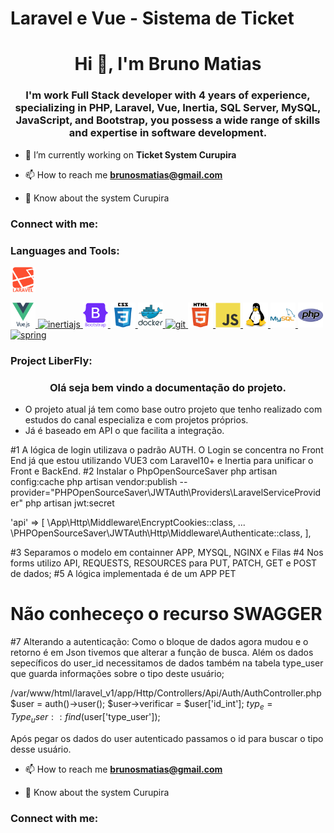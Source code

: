 
# Laravel e Vue - Sistema de Ticket

<h1 align="center">Hi 👋, I'm Bruno Matias</h1>
<h3 align="center">I'm work Full Stack developer with 4 years of experience, specializing in PHP, Laravel, Vue, Inertia, SQL Server, MySQL, JavaScript, and Bootstrap, you possess a wide range of skills and expertise in software development.</h3>

- 🔭 I’m currently working on **Ticket System Curupira**

- 📫 How to reach me **brunosmatias@gmail.com**

- 📄 Know about the system Curupira 

<h3 align="left">Connect with me:</h3>

<h3 align="left">Languages and Tools:</h3>
<a href="https://laravel.com/" target="_blank" rel="noreferrer"> <img src="https://raw.githubusercontent.com/devicons/devicon/master/icons/laravel/laravel-plain-wordmark.svg" alt="laravel" width="40" height="40"/> </a>
<p align="left"> <a href="https://vuejs.org" target="_blank" rel="noreferrer"><img src="https://raw.githubusercontent.com/devicons/devicon/master/icons/vuejs/vuejs-original-wordmark.svg" alt="vuejs" width="40" height="40"/></a><a href="https://inertiajs.com" target="_blank" rel="noreferrer"> <img src="" alt="inertiajs" width="40" height="40"/> 
    </a>
    <a href="https://getbootstrap.com" target="_blank" rel="noreferrer"> <img src="https://raw.githubusercontent.com/devicons/devicon/master/icons/bootstrap/bootstrap-plain-wordmark.svg" alt="bootstrap" width="40" height="40"/> 
    </a> 
    <a href="https://www.w3schools.com/css/" target="_blank" rel="noreferrer"> <img src="https://raw.githubusercontent.com/devicons/devicon/master/icons/css3/css3-original-wordmark.svg" alt="css3" width="40" height="40"/> 
    </a> 
    <a href="https://www.docker.com/" target="_blank" rel="noreferrer"> <img src="https://raw.githubusercontent.com/devicons/devicon/master/icons/docker/docker-original-wordmark.svg" alt="docker" width="40" height="40"/> </a> <a href="https://git-scm.com/" target="_blank" rel="noreferrer"> <img src="https://www.vectorlogo.zone/logos/git-scm/git-scm-icon.svg" alt="git" width="40" height="40"/> </a> <a href="https://www.w3.org/html/" target="_blank" rel="noreferrer"> <img src="https://raw.githubusercontent.com/devicons/devicon/master/icons/html5/html5-original-wordmark.svg" alt="html5" width="40" height="40"/> </a> <a href="https://developer.mozilla.org/en-US/docs/Web/JavaScript" target="_blank" rel="noreferrer"> <img src="https://raw.githubusercontent.com/devicons/devicon/master/icons/javascript/javascript-original.svg" alt="javascript" width="40" height="40"/> </a>  <a href="https://www.linux.org/" target="_blank" rel="noreferrer"> <img src="https://raw.githubusercontent.com/devicons/devicon/master/icons/linux/linux-original.svg" alt="linux" width="40" height="40"/> </a>  <a href="https://www.mysql.com/" target="_blank" rel="noreferrer"> <img src="https://raw.githubusercontent.com/devicons/devicon/master/icons/mysql/mysql-original-wordmark.svg" alt="mysql" width="40" height="40"/> </a> <a href="https://www.php.net" target="_blank" rel="noreferrer"> <img src="https://raw.githubusercontent.com/devicons/devicon/master/icons/php/php-original.svg" alt="php" width="40" height="40"/> </a>  <a href="https://spring.io/" target="_blank" rel="noreferrer"> <img src="https://www.vectorlogo.zone/logos/springio/springio-icon.svg" alt="spring" width="40" height="40"/> </a> </p>


<h3 align="left">Project LiberFly:</h3>
<h3 align="center">Olá seja bem vindo a documentação do projeto.</h3>

- O projeto atual já tem como base outro projeto que tenho realizado com estudos do canal especializa e com projetos próprios.
- Já é baseado em API o que facilita a integração.

#1 A lógica de login utilizava o padrão AUTH. O Login se concentra no Front End já que estou utilizando VUE3 com Laravel10+ e Inertia para unificar o Front e BackEnd.
#2 Instalar o PhpOpenSourceSaver
php artisan config:cache
php artisan vendor:publish --provider="PHPOpenSourceSaver\JWTAuth\Providers\LaravelServiceProvider"
php artisan jwt:secret

'api' => [
    \App\Http\Middleware\EncryptCookies::class,
    ...
    \PHPOpenSourceSaver\JWTAuth\Http\Middleware\Authenticate::class,
],

#3 Separamos o modelo em containner APP, MYSQL, NGINX e Filas
#4 Nos forms utilizo API, REQUESTS, RESOURCES para PUT, PATCH, GET e POST de dados;
#5 A lógica implementada é de um APP PET

# Não conheceço o recurso SWAGGER

#7 Alterando a autenticação:
    Como o bloque de dados agora mudou e o retorno é em Json tivemos que alterar a função de busca. Além os dados sepecíficos do user_id necessitamos de dados também na tabela type_user que guarda informações sobre o tipo deste usuário;

/var/www/html/laravel_v1/app/Http/Controllers/Api/Auth/AuthController.php
  $user = auth()->user();
        $user->verificar = $user['id_int'];
        $typ_e = Type_user::find($user['type_user']);

Após pegar os dados do user autenticado passamos o id para buscar o tipo desse usuário.




- 📫 How to reach me **brunosmatias@gmail.com**

- 📄 Know about the system Curupira 

<h3 align="left">Connect with me:</h3>


